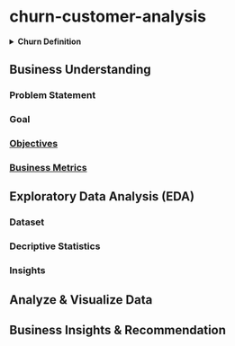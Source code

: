 # churn-customer-analysis

<details>
  <summary><b>Churn Definition</b></summary>
  
1. **Pengertian Churn:**
   - Churn merujuk pada jumlah pelanggan yang meninggalkan layanan atau produk perusahaan dalam suatu periode waktu tertentu.
   - Dalam konteks telekomunikasi, churn mengindikasikan pelanggan yang beralih ke penyedia layanan lain atau berhenti menggunakan layanan telekomunikasi.

2. **Churn Rate:**
   - Churn Rate adalah metrik yang mengukur persentase pelanggan yang meninggalkan layanan perusahaan dalam suatu periode waktu, biasanya dihitung per bulan atau per tahun.
   - Formula Churn Rate: (Jumlah pelanggan yang meninggalkan layanan / Total pelanggan awal) x 100%.

3. **Faktor-faktor yang Mempengaruhi Churn:**
   - Kualitas Layanan: Pelanggan cenderung meninggalkan jika kualitas layanan tidak memenuhi harapan.
   - Harga: Penyesuaian harga yang tidak sesuai dapat menjadi penyebab pelanggan beralih.
   - Layanan Pelanggan: Pelayanan pelanggan yang buruk dapat memicu keputusan pelanggan untuk meninggalkan perusahaan.
   - Persaingan: Keberadaan penyedia layanan alternatif yang lebih menarik dapat mempengaruhi churn rate.

4. **Dampak Churn pada Perusahaan:**
   - Penurunan Pendapatan: Kehilangan pelanggan berarti penurunan pendapatan dari abonemen atau penggunaan layanan.
   - Biaya Akuisisi Pelanggan: Meningkatnya biaya untuk mendapatkan pelanggan baru guna menggantikan yang telah meninggalkan.
   - Reputasi Perusahaan: Churn yang tinggi dapat merusak reputasi perusahaan di pasar.

5. **Strategi Mengurangi Churn:**
   - Peningkatan Kualitas Layanan: Memastikan bahwa layanan yang disediakan memenuhi atau bahkan melebihi harapan pelanggan.
   - Program Loyalty: Menyusun program yang memberikan insentif kepada pelanggan setia.
   - Analisis Data: Menggunakan data untuk mengidentifikasi pola churn dan mengambil tindakan pencegahan.

6. **Pemantauan dan Evaluasi Churn Rate:**
   - Pemantauan Rutin: Melakukan pemantauan secara rutin terhadap Churn Rate untuk mengidentifikasi tren dan pola.
   - Evaluasi Penyebab: Menganalisis penyebab churn untuk memahami faktor-faktor yang berkontribusi.


![image](https://github.com/Data-Portofolio/churn-customer-analysis/assets/133883292/dd641b53-3da4-4afb-90d4-284bda20084f)
 
<details><summary>More Explanation...</summary>
  
### Konsep Leaky Bucket Problem

Leaky Bucket Problem merujuk pada suatu model atau analogi yang digunakan untuk menggambarkan cara mengelola data atau permintaan yang masuk ke suatu sistem dengan tingkat yang berbeda-beda. Dalam konteks churn customer, leaky bucket dapat diartikan sebagai strategi untuk menjaga keberlanjutan dan stabilitas pelanggan. Analogi ini menggambarkan bagaimana perusahaan berusaha mempertahankan pelanggan sambil terus menarik pelanggan baru.

1. **Bucket (Ember):**
   - Ember dalam konteks ini dapat diartikan sebagai basis pelanggan perusahaan. Ini mencakup pelanggan yang telah ada dan berkontribusi pada pendapatan perusahaan.

2. **Leaky (Bocor):**
   - Kebocoran dalam ember mewakili churn, yaitu pelanggan yang meninggalkan layanan. Kebocoran terjadi ketika pelanggan beralih ke penyedia layanan lain atau berhenti menggunakan layanan perusahaan.

3. **Pendekatan Mengatasi Kebocoran:**
   - Perusahaan harus mencoba mengurangi tingkat kebocoran dengan meningkatkan kualitas layanan, menjaga harga yang bersaing, dan meningkatkan kepuasan pelanggan.

4. **Adding Water (Menambah Air):**
   - Menambah air ke dalam ember mewakili upaya untuk mendapatkan pelanggan baru. Perusahaan dapat fokus pada strategi pemasaran yang efektif dan penawaran layanan yang menarik untuk menarik pelanggan baru ke dalam basis mereka.

**"Keeping Customer Easier to Get New Customer, Reducing Churn is Priority for Many Companies":**

1. **Prioritas Mengurangi Churn:**
   - Perusahaan menyadari bahwa mempertahankan pelanggan yang sudah ada lebih cost-effective daripada mendapatkan pelanggan baru. Oleh karena itu, mengurangi churn menjadi prioritas karena dapat membantu perusahaan mempertahankan pendapatan yang sudah ada.

2. **Mudahnya Mempertahankan Pelanggan:**
   - Memastikan kepuasan pelanggan, memberikan layanan yang berkualitas, dan menawarkan insentif atau program loyalitas membuat pelanggan cenderung tetap setia. Mempertahankan pelanggan yang sudah puas seringkali lebih mudah daripada mendapatkan pelanggan baru.

3. **Penekanan pada Akuisisi Pelanggan Baru:**
   - Meskipun mempertahankan pelanggan penting, perusahaan juga harus fokus pada akuisisi pelanggan baru untuk memperluas basis pelanggannya. Ini melibatkan strategi pemasaran yang efektif, inovasi produk, dan penawaran yang menarik.

4. **Strategi Holistik:**
   - Strategi yang efektif melibatkan pendekatan holistik, termasuk memahami penyebab churn, memperbaiki masalah yang mungkin timbul, dan secara aktif berusaha memahami dan memenuhi kebutuhan pelanggan.

Dalam keseluruhan, strategi "leaky bucket" mencakup upaya untuk mengurangi kebocoran pelanggan (churn) sambil terus menarik pelanggan baru ke dalam basis perusahaan. Pemahaman mendalam tentang kebutuhan pelanggan dan upaya yang terus-menerus untuk meningkatkan layanan dapat membantu perusahaan mencapai keseimbangan yang baik antara mempertahankan pelanggan dan mendapatkan pelanggan baru.
</details> 
</details>

<h2>Business Understanding</h2>

### Problem Statement
### Goal
### [Objectives](#-objectives)
### [Business Metrics](#-business-metrics)

## Exploratory Data Analysis (EDA)
### Dataset 
### Decriptive Statistics
### Insights

## Analyze & Visualize Data

## Business Insights & Recommendation


